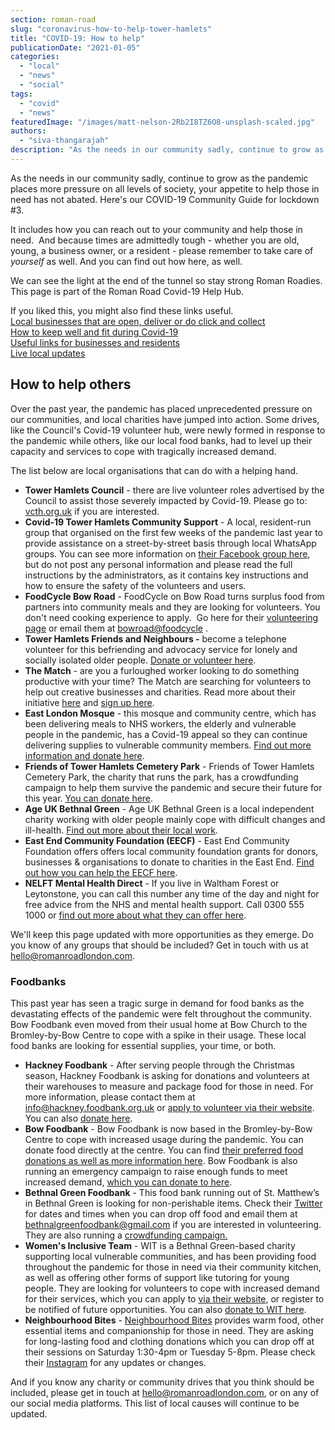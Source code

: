 ```yaml
---
section: roman-road
slug: "coronavirus-how-to-help-tower-hamlets"
title: "COVID-19: How to help"
publicationDate: "2021-01-05"
categories: 
  - "local"
  - "news"
  - "social"
tags: 
  - "covid"
  - "news"
featuredImage: "/images/matt-nelson-2Rb2I8TZ6O8-unsplash-scaled.jpg"
authors: 
  - "siva-thangarajah"
description: "As the needs in our community sadly, continue to grow as the pandemic places more pressure on all levels of society, your appetite to help those in need has not abated. Here's our COVID-19 Community Guide for lockdown #3."
---
```


As the needs in our community sadly, continue to grow as the pandemic places more pressure on all levels of society, your appetite to help those in need has not abated. Here's our COVID-19 Community Guide for lockdown #3.

It includes how you can reach out to your community and help those in need.  And because times are admittedly tough - whether you are old, young, a business owner, or a resident - please remember to take care of _yourself_ as well. And you can find out how here, as well. 

We can see the light at the end of the tunnel so stay strong Roman Roadies. This page is part of the Roman Road Covid-19 Help Hub.

If you liked this, you might also find these links useful.   
[Local businesses that are open, deliver or do click and collect](https://romanroadlondon.com/shops-open-for-business/)   
[How to keep well and fit during Covid-19](https://romanroadlondon.com/keeping-fit-well-during-lockdown)  
[Useful links for businesses and residents](https://romanroadlondon.com/coronavirus-covid-19-information-advice-contacts/)   
[Live local updates](https://romanroadlondon.com/covid-19-live-twitter-updates/)

## How to help others

Over the past year, the pandemic has placed unprecedented pressure on our communities, and local charities have jumped into action. Some drives, like the Council's Covid-19 volunteer hub, were newly formed in response to the pandemic while others, like our local food banks, had to level up their capacity and services to cope with tragically increased demand.

The list below are local organisations that can do with a helping hand.

- **Tower Hamlets Council** - there are live volunteer roles advertised by the Council to assist those severely impacted by Covid-19. Please go to: [vcth.org.uk](https://t.co/jHA3JvceQc?amp=1) if you are interested.
- **Covid-19 Tower Hamlets Community Support** - A local, resident-run group that organised on the first few weeks of the pandemic last year to provide assistance on a street-by-street basis through local WhatsApp groups. You can see more information on [their Facebook group here](https://www.facebook.com/groups/2740546326063053/), but do not post any personal information and please read the full instructions by the administrators, as it contains key instructions and how to ensure the safety of the volunteers and users.
- **FoodCycle Bow Road** - FoodCycle on Bow Road turns surplus food from partners into community meals and they are looking for volunteers. You don't need cooking experience to apply.  Go here for their [volunteering page](https://www.foodcycle.org.uk/location/bow-road/) or email them at [bowroad@foodcycle](mailto:bowroad@foodcycle.org.uk) .
- **Tower Hamlets Friends and Neighbours -** become a telephone volunteer for this befriending and advocacy service for lonely and socially isolated older people. [Donate or volunteer here](https://www.thfn.org.uk/volunteering/).
- **The Match** - are you a furloughed worker looking to do something productive with your time? The Match are searching for volunteers to help out creative businesses and charities. Read more about their initiative [here](https://mcusercontent.com/e62fa9be788c0593fca695e87/files/40846edc-df34-4bb7-98c1-fa367d866a29/Introducing_The_Match.pdf) and [sign up here](https://echo2.typeform.com/to/NXAvNn).
- **East London Mosque** - this mosque and community centre, which has been delivering meals to NHS workers, the elderly and vulnerable people in the pandemic, has a Covid-19 appeal so they can continue delivering supplies to vulnerable community members. [Find out more information and donate here](https://www.eastlondonmosque.org.uk/appeal/covid19).
- **Friends of Tower Hamlets Cemetery Park** - Friends of Tower Hamlets Cemetery Park, the charity that runs the park, has a crowdfunding campaign to help them survive the pandemic and secure their future for this year. [You can donate here](https://www.crowdfunder.co.uk/12-days-of-fundraising).
- **Age UK Bethnal Green** _-_ Age UK Bethnal Green is a local independent charity working with older people mainly cope with difficult changes and ill-health. [Find out more about their local work](https://www.ageuk.org.uk/eastlondon/our-services/information-and-advice/tower-hamlets-ia/).
- **East End Community Foundation (EECF)** \- East End Community Foundation offers offers local community foundation grants for donors, businesses & organisations to donate to charities in the East End. [Find out how you can help the EECF here](https://eastendcf.org/).
- **NELFT Mental Health Direct** - If you live in Waltham Forest or Leytonstone, you can call this number any time of the day and night for free advice from the NHS and mental health support. Call 0300 555 1000 or [find out more about what they can offer here](https://www.nelft.nhs.uk/i-need-help/).

We'll keep this page updated with more opportunities as they emerge. Do you know of any groups that should be included? Get in touch with us at hello@romanroadlondon.com.

### Foodbanks

This past year has seen a tragic surge in demand for food banks as the devastating effects of the pandemic were felt throughout the community. Bow Foodbank even moved from their usual home at Bow Church to the Bromley-by-Bow Centre to cope with a spike in their usage. These local food banks are looking for essential supplies, your time, or both.

- **Hackney Foodbank** - After serving people through the Christmas season, Hackney Foodbank is asking for donations and volunteers at their warehouses to measure and package food for those in need. For more information, please contact them at info@hackney.foodbank.org.uk or [apply to volunteer via their website](https://hackney.foodbank.org.uk/give-help/volunteer/). You can also [donate here](https://hackneyfoodbank.churchsuite.co.uk/donate).
- **Bow Foodbank** - Bow Foodbank is now based in the Bromley-by-Bow Centre to cope with increased usage during the pandemic. You can donate food directly at the centre. You can find [their preferred food donations as well as more information here](https://www.bowfoodbank.org/wp/donate/). Bow Foodbank is also running an emergency campaign to raise enough funds to meet increased demand, [which you can donate to here](https://uk.virginmoneygiving.com/charity-web/charity/displayCharityCampaignPage.action?campaignId=14571&charityId=1016086). 
- **Bethnal Green Foodbank** - This food bank running out of St. Matthew’s in Bethnal Green is looking for non-perishable items. Check their [Twitter](https://twitter.com/bethnalfoodbank?lang=en) for dates and times when you can drop off food and email them at bethnalgreenfoodbank@gmail.com if you are interested in volunteering. They are also running a [crowdfunding campaign.](https://www.crowdfunder.co.uk/bethnal-green-foodbank-christmas-appeal)
- **Women's Inclusive Team** - WIT is a Bethnal Green-based charity supporting local vulnerable communities, and has been providing food throughout the pandemic for those in need via their community kitchen, as well as offering other forms of support like tutoring for young people. They are looking for volunteers to cope with increased demand for their services, which you can apply to [via their website](https://timecounts.org/womens-inclusive-team), or register to be notified of future opportunities. You can also [donate to WIT here](https://www.gofundme.com/f/wit-food-bank-and-community-kitchen-fundraiser?utm_source=whatsapp-visit&utm_medium=chat&utm_campaign=p_cp+share-sheet). 
- **Neighbourhood Bites** \- [Neighbourhood Bites](https://www.neighbourhoodbites.org.uk/) provides warm food, other essential items and companionship for those in need. They are asking for long-lasting food and clothing donations which you can drop off at their sessions on Saturday 1:30-4pm or Tuesday 5-8pm. Please check their [Instagram](https://www.instagram.com/tuesday_night_bites/?hl=en-gb) for any updates or changes.

And if you know any charity or community drives that you think should be included, please get in touch at hello@romanroadlondon.com, or on any of our social media platforms. This list of local causes will continue to be updated.
